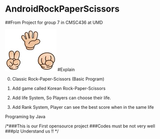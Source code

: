 # AndroidRockPaperScissors
##From Project for group 7 in CMSC436 at UMD 

![RPS](https://github.com/gunhee8178/digimonchin9dle/blob/master/Rock%20Paper%20Scissors%20Images/title2.jpg)
#Explain

0. Classic Rock-Paper-Scissors (Basic Program)

1. Add game called Korean Rock-Paper-Scissors

2. Add life System, So Players can choose their life.
  
3. Add Rank System, Player can see the best score when in the same life


Programing by Java

/*###This is our First opensource project
###Codes must be not very well
###plz Understand us !! */
